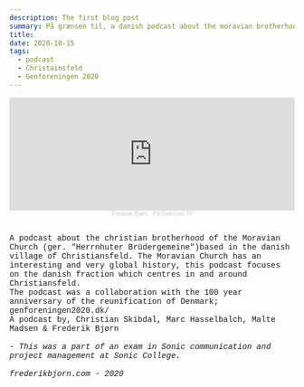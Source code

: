 ```yaml
---
description: The first blog post
summary: På grænsen til, a danish podcast about the moravian brotherhood of Christiansfeld
title: 
date: 2020-10-15
tags:
  - podcast
  - Christainsfeld
  - Genforeningen 2020
---
```


<center>

<iframe width="100%" height="200" scrolling="no" frameborder="no" allow="autoplay" src="https://w.soundcloud.com/player/?url=https%3A//api.soundcloud.com/tracks/912628837%3Fsecret_token%3Ds-HRcQYK6JKbe&color=%23e26735&auto_play=false&hide_related=false&show_comments=true&show_user=true&show_reposts=false&show_teaser=true&visual=true"></iframe><div style="font-size: 10px; color: #cccccc;line-break: anywhere;word-break: normal;overflow: hidden;white-space: nowrap;text-overflow: ellipsis; font-family: Interstate,Lucida Grande,Lucida Sans Unicode,Lucida Sans,Garuda,Verdana,Tahoma,sans-serif;font-weight: 100;"><a href="https://soundcloud.com/frederikbjoern" title="Frederik Bjørn" target="_blank" style="color: #cccccc; text-decoration: none;">Frederik Bjørn</a> · <a href="https://soundcloud.com/frederikbjoern/pa-graensen-til/s-HRcQYK6JKbe" title="På Grænsen Til" target="_blank" style="color: #cccccc; text-decoration: none;">På Grænsen Til</a></div>

</center>


<a style="text-decoration:none;font-family:courier new;font-size:14px;text-decoration:none;">

<br>

A podcast about the christian brotherhood of the Moravian Church (ger. "Herrnhuter Brüdergemeine")based in the danish village of Christiansfeld.
The Moravian Church has an interesting and very global history, this podcast focuses on the danish fraction which centres in and around Christiansfeld.
<br>
The podcast was a collaboration with the 100 year anniversary of the reunification of Denmark; genforeningen2020.dk/
<br>
A podcast by, Christian Skibdal, Marc Hasselbalch, Malte Madsen & Frederik Bjørn
<br>
<br>
<em> - This was a part of an exam in Sonic communication and project management at Sonic College.</em>
<br>
<br>
<em>frederikbjorn.com - 2020</em>
<br>

</a>
